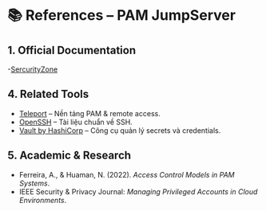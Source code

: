 # 📚 References – PAM JumpServer

## 1. Official Documentation
-[SercurityZone](https://securityzone.vn/f/ly-thuyet-545/)

## 4. Related Tools
- [Teleport](https://goteleport.com/) – Nền tảng PAM & remote access.  
- [OpenSSH](https://www.openssh.com/manual.html) – Tài liệu chuẩn về SSH.  
- [Vault by HashiCorp](https://www.vaultproject.io/docs) – Công cụ quản lý secrets và credentials.  

## 5. Academic & Research
- Ferreira, A., & Huaman, N. (2022). *Access Control Models in PAM Systems*.  
- IEEE Security & Privacy Journal: *Managing Privileged Accounts in Cloud Environments*.  

